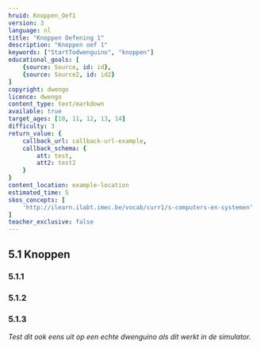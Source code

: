 ```yaml
---
hruid: Knoppen_Oef1
version: 3
language: nl
title: "Knoppen Oefening 1"
description: "Knoppen oef 1"
keywords: ["StartTodwenguino", "knoppen"]
educational_goals: [
    {source: Source, id: id}, 
    {source: Source2, id: id2}
]
copyright: dwengo
licence: dwengo
content_type: text/markdown
available: true
target_ages: [10, 11, 12, 13, 14]
difficulty: 3
return_value: {
    callback_url: callback-url-example,
    callback_schema: {
        att: test,
        att2: test2
    }
}
content_location: example-location
estimated_time: 5
skos_concepts: [
    'http://ilearn.ilabt.imec.be/vocab/curr1/s-computers-en-systemen'
]
teacher_exclusive: false
---
```

## 5.1 Knoppen

### 5.1.1




### 5.1.2




### 5.1.3



*Test dit ook eens uit op een echte dwenguino als dit werkt in de simulator.*